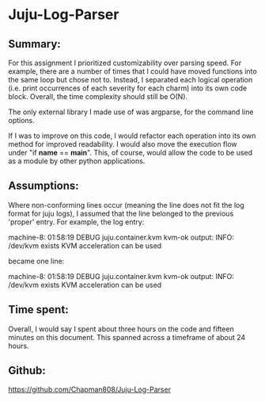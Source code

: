 # Juju-Log-Parser

## Summary: 

For this assignment I prioritized customizability over parsing speed. For example, there are a number of times that I could have moved functions into the same loop but chose not to. Instead, I separated each logical operation (i.e. print occurrences of each severity for each charm) into its own code block. Overall, the time complexity should still be O(N).

The only external library I made use of was argparse, for the command line options. 

If I was to improve on this code, I would refactor each operation into its own method for improved readability. I would also move the execution flow under "if __name__ == __main__".  This, of course, would allow the code to be used as a module by other python applications.


## Assumptions:
Where non-conforming lines occur (meaning the line does not fit the log format for juju logs), I assumed that the line belonged to the previous 'proper' entry. For example, the log entry:

machine-8: 01:58:19 DEBUG juju.container.kvm kvm-ok output:
INFO: /dev/kvm exists
KVM acceleration can be used


became one line:
	
machine-8: 01:58:19 DEBUG juju.container.kvm kvm-ok output: INFO: /dev/kvm exists KVM acceleration can be used

## Time spent: 
Overall, I would say I spent about three hours on the code and fifteen minutes on this document. This spanned across a timeframe of about 24 hours.

## Github:
https://github.com/Chapman808/Juju-Log-Parser
